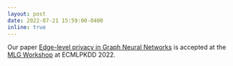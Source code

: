 ```yaml
---
layout: post
date: 2022-07-21 15:59:00-0400
inline: true
---
```


Our paper [Edge-level privacy in Graph Neural Networks](https://openreview.net/forum?id=TU0UEnfcO88) is accepted at the [MLG Workshop](https://www.mlgworkshop.ml/) at ECMLPKDD 2022.
